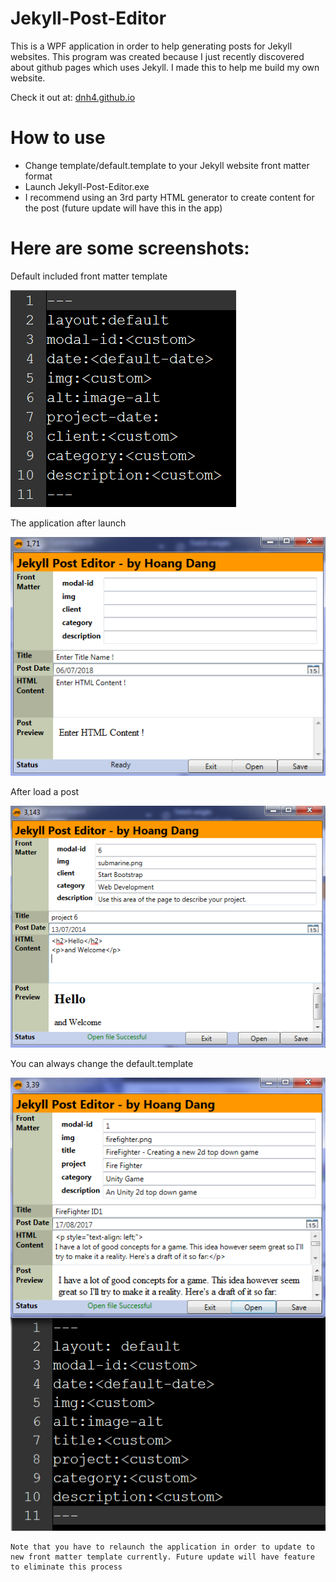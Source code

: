 # Jekyll-Post-Editor

This is a WPF application in order to help generating posts for Jekyll websites. This program was created because I just recently discovered about github pages which uses Jekyll. I made this to help me build my own website. 

Check it out at: [dnh4.github.io](https://dnh4.github.io)

# How to use

- Change template/default.template to your Jekyll website front matter format
- Launch Jekyll-Post-Editor.exe
- I recommend using an 3rd party HTML generator to create content for the post (future update will have this in the app) 

# Here are some screenshots:

Default included front matter template

![](web_asset/template_front_matter.PNG)

The application after launch

![](web_asset/JPE_after_populate_front_matter.PNG)

After load a post

![](web_asset/JPE_after_load_post.PNG)

You can always change the default.template

![](web_asset/JPE_different_template.PNG)

```
Note that you have to relaunch the application in order to update to new front matter template currently. Future update will have feature to eliminate this process
```